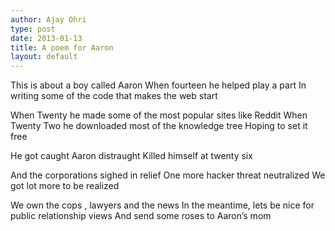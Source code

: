 ```yaml
---
author: Ajay Ohri
type: post
date: 2013-01-13
title: A poem for Aaron
layout: default
---
```

This is about a boy called Aaron
When fourteen he helped play a part
In writing some of the code that makes the web start

When Twenty he made some of the most popular sites like Reddit
When Twenty Two he downloaded most of the  knowledge tree
Hoping to set it free

He got caught
Aaron distraught
Killed himself at twenty six

And the corporations sighed in relief
One more hacker threat neutralized
We got lot more to be realized

We own the cops , lawyers and the news
In the meantime, lets be nice for public relationship views
And send some roses to Aaron’s mom
